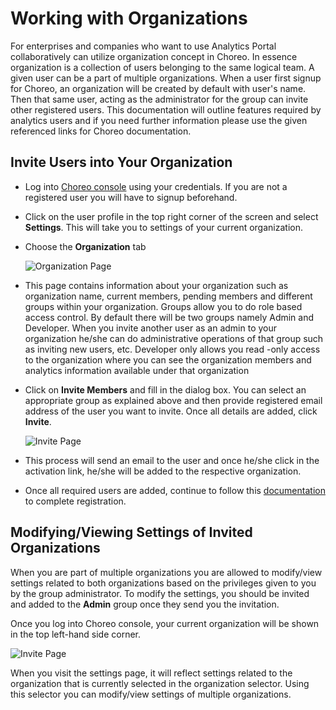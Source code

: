 # Working with Organizations

For enterprises and companies who want to use Analytics Portal collaboratively can utilize organization
 concept in Choreo. In essence organization is a collection of users belonging to the same logical team. A given user
  can be a part of multiple organizations. When a user first signup for Choreo, an organization will be created by
   default with user's name. Then that same user, acting as the administrator for the group can invite other
    registered users. This documentation will outline features required by analytics users and if you need further
     information please use the given referenced links for Choreo documentation.

## Invite Users into Your Organization
    
- Log into [Choreo console](https://console.choreo.dev/login/) using your credentials. If you are not a registered user you will have to signup
 beforehand. 
- Click on the user profile in the top right corner of the screen and select **Settings**. This will take you to
 settings of your current organization.
- Choose the **Organization** tab

  ![Organization Page]({{base_path}}/assets/img/observe/organization-page.png)

- This page contains information about your organization such as organization name, current members, pending members
 and different groups within your organization. Groups allow you to do role based access control. By default there
  will be two groups namely Admin and Developer. When you invite another user as an admin to your organization he/she
   can do administrative operations of that group such as inviting new users, etc. Developer only allows you read
   -only access to the organization where you can see the organization members and analytics information available
    under that organization
- Click on **Invite Members** and fill in the dialog box. You can select an appropriate group as explained above and
 then provide registered email address of the user you want to invite. Once all details are added, click **Invite**.

  ![Invite Page]({{base_path}}/assets/img/observe/invite-dialogue-box.png)

- This process will send an email to the user and once he/she click in the activation link, he/she will be added to the
 respective organization.
- Once all required users are added, continue to follow this [documentation]({{base_path}}/observe/api-manager-analytics/configure-analytics/register-for-analytics)  
to complete registration.

## Modifying/Viewing Settings of Invited Organizations
When you are part of multiple organizations you are allowed to modify/view settings related to both
 organizations based on the privileges given to you by the group administrator. To modify the settings, you should be invited and added
  to the **Admin** group once they send you the invitation. 
  
Once you log into Choreo console, your current organization will be shown in the top left-hand side corner. 

![Invite Page]({{base_path}}/assets/img/observe/organization-selector.png)

When you visit the settings page, it will reflect settings related to the organization that is currently selected in
  the organization selector. Using this selector you can modify/view settings of multiple organizations.
